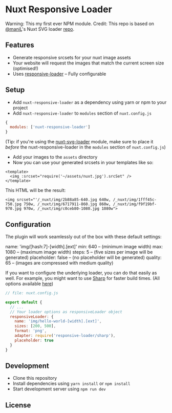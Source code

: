 # Nuxt Responsive Loader

Warning: This my first ever NPM module.
Credit: This repo is based on [@maniL](https://github.com/manniL)'s Nuxt SVG loader [repo](https://www.npmjs.com/package/nuxt-svg-loader).

## Features

- Generate responsive srcsets for your nuxt image assets
- Your website will request the images that match the current screen size (optimised!)
- Uses [responsive-loader](https://github.com/herrstucki/responsive-loader)
  – Fully configurable

## Setup

- Add `nuxt-responsive-loader` as a dependency using yarn or npm to your project
- Add `nuxt-responsive-loader` to `modules` section of `nuxt.config.js`

```js
{
  modules: ['nuxt-responsive-loader']
}
```

(Tip: if you're using the [nuxt-svg-loader](https://www.npmjs.com/package/nuxt-svg-loader) module, make sure to place it _before_ the nuxt-responsive-loader in the `modules` section of `nuxt.config.js`)

- Add your images to the `assets` directory
- Now you can use your generated srcsets in your templates like so:

```
<template>
  <img :srcset="require('~/assets/nuxt.jpg').srcSet" />
</template>
```

This HTML will be the result:

```
<img srcset="'/_nuxt/img/2b88a85-640.jpg 640w, /_nuxt/img/1fff45c-750.jpg 750w, /_nuxt/img/6717911-860.jpg 860w, /_nuxt/img/f9f19bf-970.jpg 970w, /_nuxt/img/c0ceb80-1080.jpg 1080w">
```

## Configuration

The plugin will work seamlessly out of the box with these default settings:

name: 'img/[hash:7]-[width].[ext]'
min: 640 – (minimum image width)
max: 1080 – (maximum image width)
steps: 5 – (five sizes per image will be generated)
placeholder: false – (no placeholder will be generated)
quality: 65 – (images are compressed with medium quality)

If you want to configure the underlying loader, you can do that easily as well. For example, you might want to use [Sharp](https://github.com/lovell/sharp/) for faster build times. (All options available [here](https://github.com/herrstucki/responsive-loader))

```js
// file: nuxt.config.js

export default {
  // ...
  // Your loader options as responsiveLoader object
  responsiveLoader: {
    name: 'img/hello-world-[width].[ext]',
    sizes: [200, 500],
    format: 'png',
    adapter: require('responsive-loader/sharp'),
    placeholder: true
  }
}
```

## Development

- Clone this repository
- Install dependencies using `yarn install` or `npm install`
- Start development server using `npm run dev`

## License
